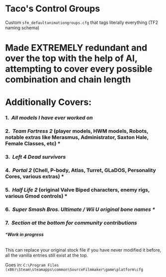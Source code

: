 # Taco's Control Groups
Custom ``sfm_defaultanimationgroups.cfg`` that tags literally everything (TF2 naming schema)
# Made EXTREMELY redundant and over the top with the help of AI, attempting to cover every possible combination and chain length

# Additionally Covers:

### 1.  _All models I have ever worked on_
### 2.  _Team Fortress 2_ (player models, HWM models, Robots, notable extras like Merasmus, Administrator, Saxton Hale, Female Classes, etc) *
### 3.  _Left 4 Dead survivors_
### 4.  _Portal 2_ (Chell, P-body, Atlas, Turret, GLaDOS, Personality Cores, various extras) *
### 5.  _Half Life 2_ (original Valve Biped characters, enemy rigs, various Gmod controls) *
### 6.  _Super Smash Bros. Ultimate / Wii U original bone names *_
### 7.  _Section at the bottom for community contributions_

###### ***Work in progress**

This can replace your original stock file if you have never modified it before, all the vanilla entries still exist at the top.

Goes in: ``C:\Program Files (x86)\Steam\steamapps\common\SourceFilmmaker\game\platform\cfg``
